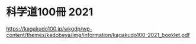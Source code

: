 # 科学道100冊 2021
https://kagakudo100.jp/wkgdp/wp-content/themes/kadobeya/img/information/kagakudo100-2021_booklet.pdf
